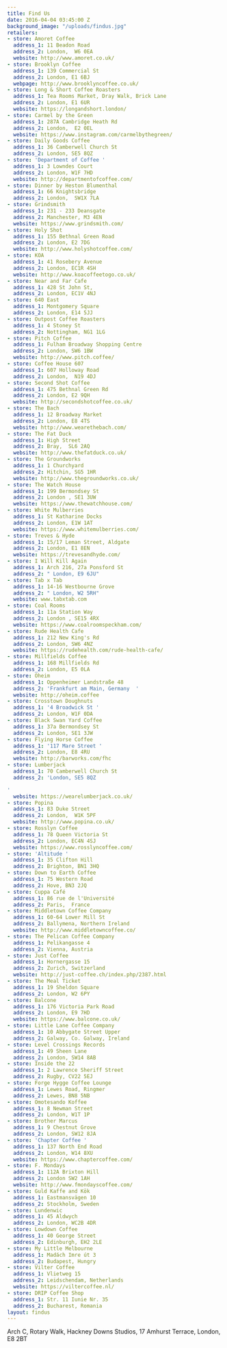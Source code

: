 ```yaml
---
title: Find Us
date: 2016-04-04 03:45:00 Z
background_image: "/uploads/findus.jpg"
retailers:
- store: Amoret Coffee
  address_1: 11 Beadon Road
  address_2: London,  W6 0EA
  website: http://www.amoret.co.uk/
- store: Brooklyn Coffee
  address_1: 139 Commercial St
  address_2: London, E1 6BJ
  webpage: http://www.brooklyncoffee.co.uk/
- store: Long & Short Coffee Roasters
  address_1: Tea Rooms Market, Dray Walk, Brick Lane
  address_2: London, E1 6UR
  website: https://longandshort.london/
- store: Carmel by the Green
  address_1: 287A Cambridge Heath Rd
  address_2: London,  E2 0EL
  website: https://www.instagram.com/carmelbythegreen/
- store: Daily Goods Coffee
  address_1: 36 Camberwell Church St
  address_2: London, SE5 8QZ
- store: 'Department of Coffee '
  address_1: 3 Lowndes Court
  address_2: London, W1F 7HD
  website: http://departmentofcoffee.com/
- store: Dinner by Heston Blumenthal
  address_1: 66 Knightsbridge
  address_2: London,  SW1X 7LA
- store: Grindsmith
  address_1: 231 - 233 Deansgate
  address_2: Manchester, M3 4EN
  website: https://www.grindsmith.com/
- store: Holy Shot
  address_1: 155 Bethnal Green Road
  address_2: London, E2 7DG
  website: http://www.holyshotcoffee.com/
- store: KOA
  address_1: 41 Rosebery Avenue
  address_2: London, EC1R 4SH
  website: http://www.koacoffeetogo.co.uk/
- store: Near and Far Cafe
  address_1: 428 St John St,
  address_2: London, EC1V 4NJ
- store: 640 East
  address_1: Montgomery Square
  address_2: London, E14 5JJ
- store: Outpost Coffee Roasters
  address_1: 4 Stoney St
  address_2: Nottingham, NG1 1LG
- store: Pitch Coffee
  address_1: Fulham Broadway Shopping Centre
  address_2: London, SW6 1BW
  website: http://www.pitch.coffee/
- store: Coffee House 607
  address_1: 607 Holloway Road
  address_2: London,  N19 4DJ
- store: Second Shot Coffee
  address_1: 475 Bethnal Green Rd
  address_2: London, E2 9QH
  website: http://secondshotcoffee.co.uk/
- store: The Bach
  address_1: 12 Broadway Market
  address_2: London, E8 4TS
  website: http://www.wearethebach.com/
- store: The Fat Duck
  address_1: High Street
  address_2: Bray,  SL6 2AQ
  website: http://www.thefatduck.co.uk/
- store: The Groundworks
  address_1: 1 Churchyard
  address_2: Hitchin, SG5 1HR
  website: http://www.thegroundworks.co.uk/
- store: The Watch House
  address_1: 199 Bermondsey St
  address_2: London , SE1 3UW
  website: https://www.thewatchhouse.com/
- store: White Mulberries
  address_1: St Katharine Docks
  address_2: London, E1W 1AT
  website: https://www.whitemulberries.com/
- store: Treves & Hyde
  address_1: 15/17 Leman Street, Aldgate
  address_2: London, E1 8EN
  website: https://trevesandhyde.com/
- store: I Will Kill Again
  address_1: Arch 216, 27a Ponsford St
  address_2: " London, E9 6JU"
- store: Tab x Tab
  address_1: 14-16 Westbourne Grove
  address_2: " London, W2 5RH"
  website: www.tabxtab.com
- store: Coal Rooms
  address_1: 11a Station Way
  address_2: London , SE15 4RX
  website: https://www.coalroomspeckham.com/
- store: Rude Health Cafe
  address_1: 212 New King's Rd
  address_2: London, SW6 4NZ
  website: https://rudehealth.com/rude-health-cafe/
- store: Millfields Coffee
  address_1: 168 Millfields Rd
  address_2: London, E5 0LA
- store: Oheim
  address_1: Oppenheimer Landstraße 48
  address_2: 'Frankfurt am Main, Germany  '
  website: http://oheim.coffee
- store: Crosstown Doughnuts
  address_1: '4 Broadwick St '
  address_2: London, W1F 0DA
- store: Black Swan Yard Coffee
  address_1: 37a Bermondsey St
  address_2: London, SE1 3JW
- store: Flying Horse Coffee
  address_1: '117 Mare Street '
  address_2: London, E8 4RU
  website: http://barworks.com/fhc
- store: Lumberjack
  address_1: 70 Camberwell Church St
  address_2: 'London, SE5 8QZ

'
  website: https://wearelumberjack.co.uk/
- store: Popina
  address_1: 83 Duke Street
  address_2: London,  W1K 5PF
  website: http://www.popina.co.uk/
- store: Rosslyn Coffee
  address_1: 78 Queen Victoria St
  address_2: London, EC4N 4SJ
  website: https://www.rosslyncoffee.com/
- store: 'Altitude '
  address_1: 35 Clifton Hill
  address_2: Brighton, BN1 3HQ
- store: Down to Earth Coffee
  address_1: 75 Western Road
  address_2: Hove, BN3 2JQ
- store: Cuppa Café
  address_1: 86 rue de l'Université
  address_2: Paris,  France
- store: Middletown Coffee Company
  address_1: 60-64 Lower Mill St
  address_2: Ballymena, Northern Ireland
  website: http://www.middletowncoffee.co/
- store: The Pelican Coffee Company
  address_1: Pelikangasse 4
  address_2: Vienna, Austria
- store: Just Coffee
  address_1: Hornergasse 15
  address_2: Zurich, Switzerland
  website: http://just-coffee.ch/index.php/2387.html
- store: The Meal Ticket
  address_1: 19 Sheldon Square
  address_2: London, W2 6PY
- store: Balcone
  address_1: 176 Victoria Park Road
  address_2: London, E9 7HD
  website: https://www.balcone.co.uk/
- store: Little Lane Coffee Company
  address_1: 10 Abbygate Street Upper
  address_2: Galway, Co. Galway, Ireland
- store: Level Crossings Records
  address_1: 49 Sheen Lane
  address_2: London, SW14 8AB
- store: Inside the 22
  address_1: 2 Lawrence Sheriff Street
  address_2: Rugby, CV22 5EJ
- store: Forge Hygge Coffee Lounge
  address_1: Lewes Road, Ringmer
  address_2: Lewes, BN8 5NB
- store: Omotesando Koffee
  address_1: 8 Newman Street
  address_2: London, W1T 1P
- store: Brother Marcus
  address_1: 9 Chestnut Grove
  address_2: London, SW12 8JA
- store: 'Chapter Coffee '
  address_1: 137 North End Road
  address_2: London, W14 8XU
  website: https://www.chaptercoffee.com/
- store: F. Mondays
  address_1: 112A Brixton Hill
  address_2: London SW2 1AH
  website: http://www.fmondayscoffee.com/
- store: Guld Kaffe and Kök
  address_1: Eastmansvägen 10
  address_2: Stockholm, Sweden
- store: Lundenwic
  address_1: 45 Aldwych
  address_2: London, WC2B 4DR
- store: Lowdown Coffee
  address_1: 40 George Street
  address_2: Edinburgh, EH2 2LE
- store: My Little Melbourne
  address_1: Madách Imre út 3
  address_2: Budapest, Hungry
- store: Vilter Coffee
  address_1: Vlietweg 15
  address_2: Leidschendam, Netherlands
  website: https://viltercoffee.nl/
- store: DRIP Coffee Shop
  address_1: Str. 11 Iunie Nr. 35
  address_2: Bucharest, Romania
layout: findus
---
```



Arch C, Rotary Walk, Hackney Downs Studios, 17 Amhurst Terrace, London, E8 2BT
